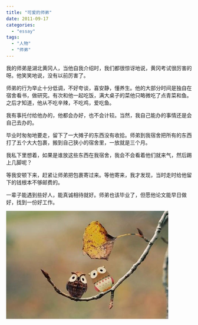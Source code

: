 ```yaml
---
title: "可爱的师弟"
date: 2011-09-17
categories: 
  - "essay"
tags: 
  - "人物"
  - "师弟"
---
```


我的师弟是湖北黄冈人，当他自我介绍时，我们都很惊讶地说，黄冈考试很厉害的呀。他笑笑地说，没有以前厉害了。

师弟的行为举止十分低调，不好夸谈，喜安静，懂养生。他的大部分时间是独自在宿舍看书，做研究。有次和他一起吃饭，满大桌子的菜他只略微吃了点青菜和鱼。之后才知道，他从不吃辛辣，不吃鸡，爱吃鱼。

我有事托付给他办的，他都会办好，也不会计较。当然，我自己能办的事情还是会自己去办的。

毕业时匆匆地要走，留下了一大摊子的东西没有收拾。师弟到我宿舍把所有的东西打了五个大大包裹，搬到自己狭小的宿舍里，一放就是三个月。

我私下里想着，如果是谁放这些东西在我宿舍，我会不会看着他们就来气，然后踢上几脚呢？

等我安顿下来，赶紧让师弟把包裹寄过来。等他寄来，我才发现，当时走时给他留下的钱根本不够邮费的。

一辈子能遇到些好人，能真诚相待就好。师弟也该毕业了，但愿他论文能早日做好，找到一份好工作。

![62231101jw1dlhsf5m9d8j](images/6190906000_8c72082077_z.jpg)
